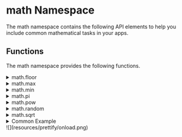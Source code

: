                             


math Namespace
==============

The math namespace contains the following API elements to help you include common mathematical tasks in your apps.

Functions
---------

The math namespace provides the following functions.


<details close markdown="block"><summary>math.floor</summary>

This API converts a float value to an integer. The converted integer value is always the integer part of the specified float number (number before the decimal).

### Syntax
```

Math.floor()
```
### Return Values

| Return Value | Description |
| --- | --- |
| integer \[Number\] | The return value is an integer |

### Example

```

onclickfloor: function(){
  var a= this.view.tbxOperations.text;
  var b= Math.floor(a);
  alert("The converted value is " +b );
},
```

### Platform Availability

Available on all platforms.

* * *

</details>
<details close markdown="block"><summary>math.max</summary>

This API returns the maximum value among the arguments.

### Syntax
```

Math.max(x,y)
```

### Return Values
  
| Return Value | Description |
| --- | --- |
| Maximum Value \[Number\] | The return value is the maximum value among all the arguments |

### Example

```

onclickfloor: function(){
  var a= this.view.tbxOperations.text;
  var b= Math.floor(a);
  alert("The converted value is " +b );
},
```

### Platform Availability

Available on all platforms.

* * *

</details>
<details close markdown="block"><summary>math.min</summary>

This API returns the minimum value among the arguments.

### Syntax
```

Math.min(x,y,x,...n)
```

### Return Values

| Return Value | Description |
| --- | --- |
| Minimum Value \[Number\] | The return value is the minimum value among all the arguments |

### Example

```
 
onclickmin: function(){
    var a=this.view.tbxNumber1.text;
    var b=this.view.tbxNumber2.text;
    var c=Math.min(a,b);
     alert("The minimum value is " +c); 
  },
```

### Platform Availability

Available on all platforms.

* * *

</details>
<details close markdown="block"><summary>math.pi</summary>

This API returns the value of pi.

> **_Note:_** _math.pi_ is not a function, but a property in math namespace.

### Syntax
```
 
Math.PI
```

### Input Parameters

None.

### Return Values

| Return Value | Description |
| --- | --- |
| value of pi \[Number\] | Value of pi is returned |

### Example

```

onclickpi: function(){
  var pi= Math.PI;  
  alert("The pi value is " +pi );
},
```

### Platform Availability

Available on all platforms.

* * *

</details>
<details close markdown="block"><summary>math.pow</summary>

This API raises the first parameter to the power of the second parameter and returns the result.

### Syntax
```

Math.pow(x,y)
```

### Return Values

| Return Value | Description |
| --- | --- |
| xy | Raises the first parameter to the power of the second parameter |

### Implementation Details

It is advisable to use the expression x^y as it is much faster when compared to this API.

### Example

```
 
onclickpow: function(){
  var a= this.view.tbxOperations.text;
  var b= Math.pow(a,2);  
  alert("The Squared value is " +b );
    },
```

### Platform Availability

Available on all platforms.

* * *

</details>
<details close markdown="block"><summary>math.random</summary>

This API generates pseudo-random numbers which are uniformly distributed. This API generates a real number between 0 and 1.

### Syntax

Math.random()

### Return Values

  
| Return Value | Description |
| --- | --- |
| pseudo-random number \[Number\] | A pseudo-random number between the value 0 and 1 is generated |

### Example

```

onclickRandom: function(){
    var random= Math.random();
    alert("The random number is " +random);
  }
```

### Platform Availability

Available on all platforms.

* * *

</details>
<details close markdown="block"><summary>math.sqrt</summary>

This API returns the square root of the given number.

### Syntax

Math.sqrt()

### Return Values

| Return Value | Description |
| --- | --- |
| square root \[Number\] | The square root of the number is returned |
| nan (not a number) | This value is returned when the input parameter is a negative number |

### Example

```

onclicksqrt: function(){
  var a= this.view.tbxOperations.text;
  var b= Math.sqrt(a);  
  alert("The square root value is " +b );
},
```

### Platform Availability

Available on all platforms.

* * *

</details>
<details close markdown="block"><summary>Common Example</summary>

```

var ans = Math.max(10, 20);
var sqrt_num = Math.sqrt(4);
var round_off = Math.floor(2.3);
voltmx.print(Math.PI);
voltmx.print(Math.random);
voltmx.print(Math.pow(2, 3));
voltmx.print(Math.min(10, 20));
```

* * *
</details>
![](resources/prettify/onload.png)
